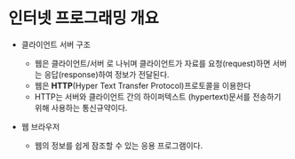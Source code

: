# 인터넷 프로그래밍 개요



* 클라이언트 서버 구조
  - 웹은 클라이언트/서버 로 나뉘며 클라이언트가 자료를 요청(request)하면 서버는 응답(response)하여 정보가 전달된다.
  - 웹은 __HTTP__(Hyper Text Transfer Protocol)프로토콜을 이용한다
  - HTTP는 서버와 클라이언트 간의 하이퍼텍스트
     (hypertext)문서를 전송하기 위해 사용하는 통신규약이다.

* 웹 브라우저
  * 웹의 정보를 쉽게 잠조할 수 있는 응용 프로그램이다.

